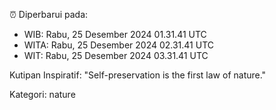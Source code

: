 ⏰ Diperbarui pada:
- WIB: Rabu, 25 Desember 2024 01.31.41 UTC
- WITA: Rabu, 25 Desember 2024 02.31.41 UTC
- WIT: Rabu, 25 Desember 2024 03.31.41 UTC

Kutipan Inspiratif:
"Self-preservation is the first law of nature."


Kategori: nature

